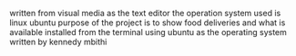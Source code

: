 written from visual media as the text editor
the operation system used is linux ubuntu
purpose of the project is to show food deliveries and what is available
installed from the terminal using ubuntu as the operating system
written by kennedy mbithi

